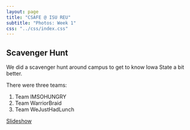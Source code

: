 ```yaml
---
layout: page
title: "CSAFE @ ISU REU"
subtitle: "Photos: Week 1"
css: "../css/index.css"
---
```


## Scavenger Hunt

We did a scavenger hunt around campus to get to know Iowa State a bit better. 

There were three teams:

1. Team IMSOHUNGRY
2. Team WarriorBraid
3. Team WeJustHadLunch


<script type="text/javascript"
	src="http://slideshow.triptracker.net/slide.js"></script>
<script type="text/javascript">
  var viewer = new PhotoViewer();
  viewer.add('/sh/ish/Bird_is_the_word.jpeg');
  viewer.add('/sh/ish/Bowling_for_Clues.jpeg');
  viewer.add('/sh/ish/Farmhouse_Aesthetic.jpeg');
</script>
<a href="javascript:void(viewer.show(0))">Slideshow</a>

<!--- <div class="slider fade">
					
<div><div class="image"><img src="sh/ish/Bird_is_the_word.jpeg" alt="Team IMSOHUNGRY at Lake Laverne"></div></div>	
<div><div class="image"><img src="sh/ish/Bowling_for_Clues.jpeg" alt="Team IMSOHUNGRY outside the MU bowling alley"></div></div>	
<div><div class="image"><img src="sh/ish/Farmhouse_Aesthetic.jpeg" alt="Team IMSOHUNGRY by the farmhouse"></div></div>
<div><div class="image"><img src="sh/ish/Mystery_Art_12.jpeg" alt="Team IMSOHUNGRY by some campus art"></div></div>
</div>

<script type="text/javascript">
 $(document).ready(function(){
  $('.fade').slick({
  dots: true,
  infinite: true,
  speed: 500,
  fade: true,
  cssEase: 'linear'
  });
});
</script>
--> 
